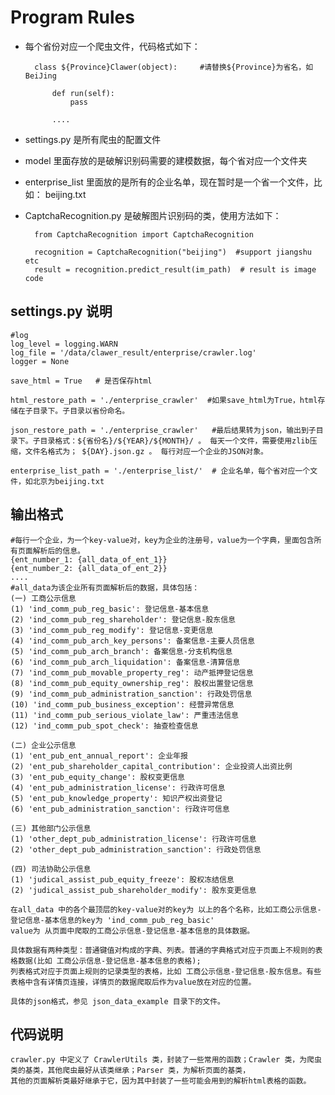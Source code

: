 # Program Rules

- 每个省份对应一个爬虫文件，代码格式如下：

        class ${Province}Clawer(object):     #请替换${Province}为省名，如BeiJing
        
            def run(self):
                pass
            
            ....

- settings.py 是所有爬虫的配置文件
- model 里面存放的是破解识别码需要的建模数据，每个省对应一个文件夹
- enterprise_list 里面放的是所有的企业名单，现在暂时是一个省一个文件，比如： beijing.txt
- CaptchaRecognition.py 是破解图片识别码的类，使用方法如下：

        from CaptchaRecognition import CaptchaRecognition
    
        recognition = CaptchaRecognition("beijing")  #support jiangshu etc
        result = recognition.predict_result(im_path)  # result is image code


## settings.py 说明


	#log
	log_level = logging.WARN
	log_file = '/data/clawer_result/enterprise/crawler.log'
	logger = None

	save_html = True   # 是否保存html

	html_restore_path = './enterprise_crawler'  #如果save_html为True，html存储在子目录下。子目录以省份命名。

	json_restore_path = './enterprise_crawler'   #最后结果转为json，输出到子目录下。子目录格式：${省份名}/${YEAR}/${MONTH}/ 。 每天一个文件，需要使用zlib压缩，文件名格式为； ${DAY}.json.gz 。 每行对应一个企业的JSON对象。

	enterprise_list_path = './enterprise_list/'  # 企业名单，每个省对应一个文件，如北京为beijing.txt

## 输出格式
    #每行一个企业，为一个key-value对，key为企业的注册号，value为一个字典，里面包含所有页面解析后的信息。
    {ent_number_1: {all_data_of_ent_1}}
    {ent_number_2: {all_data_of_ent_2}}
    ....
    #all_data为该企业所有页面解析后的数据，具体包括：
    (一) 工商公示信息
    (1) 'ind_comm_pub_reg_basic': 登记信息-基本信息
    (2) 'ind_comm_pub_reg_shareholder': 登记信息-股东信息
    (3) 'ind_comm_pub_reg_modify': 登记信息-变更信息
    (4) 'ind_comm_pub_arch_key_persons': 备案信息-主要人员信息
    (5) 'ind_comm_pub_arch_branch': 备案信息-分支机构信息
    (6) 'ind_comm_pub_arch_liquidation': 备案信息-清算信息
    (7) 'ind_comm_pub_movable_property_reg': 动产抵押登记信息
    (8) 'ind_comm_pub_equity_ownership_reg': 股权出置登记信息
    (9) 'ind_comm_pub_administration_sanction': 行政处罚信息
    (10) 'ind_comm_pub_business_exception': 经营异常信息
    (11) 'ind_comm_pub_serious_violate_law': 严重违法信息
    (12) 'ind_comm_pub_spot_check': 抽查检查信息

    (二) 企业公示信息
    (1) 'ent_pub_ent_annual_report': 企业年报
    (2) 'ent_pub_shareholder_capital_contribution': 企业投资人出资比例
    (3) 'ent_pub_equity_change': 股权变更信息
    (4) 'ent_pub_administration_license': 行政许可信息
    (5) 'ent_pub_knowledge_property': 知识产权出资登记
    (6) 'ent_pub_administration_sanction': 行政许可信息
    
    (三) 其他部门公示信息
    (1) 'other_dept_pub_administration_license': 行政许可信息
    (2) 'other_dept_pub_administration_sanction': 行政处罚信息

    (四) 司法协助公示信息
    (1) 'judical_assist_pub_equity_freeze': 股权冻结信息
    (2) 'judical_assist_pub_shareholder_modify': 股东变更信息

    在all_data 中的各个最顶层的key-value对的key为 以上的各个名称，比如工商公示信息-登记信息-基本信息的key为 'ind_comm_pub_reg_basic'  
    value为 从页面中爬取的工商公示信息-登记信息-基本信息的具体数据。

    具体数据有两种类型：普通键值对构成的字典、列表。普通的字典格式对应于页面上不规则的表格数据(比如 工商公示信息-登记信息-基本信息的表格);  
    列表格式对应于页面上规则的记录类型的表格，比如 工商公示信息-登记信息-股东信息。有些表格中含有详情页连接，详情页的数据爬取后作为value放在对应的位置。
    
    具体的json格式，参见 json_data_example 目录下的文件。

## 代码说明
    crawler.py 中定义了 CrawlerUtils 类，封装了一些常用的函数；Crawler 类，为爬虫类的基类，其他爬虫最好从该类继承；Parser 类，为解析页面的基类，
    其他的页面解析类最好继承于它，因为其中封装了一些可能会用到的解析html表格的函数。

